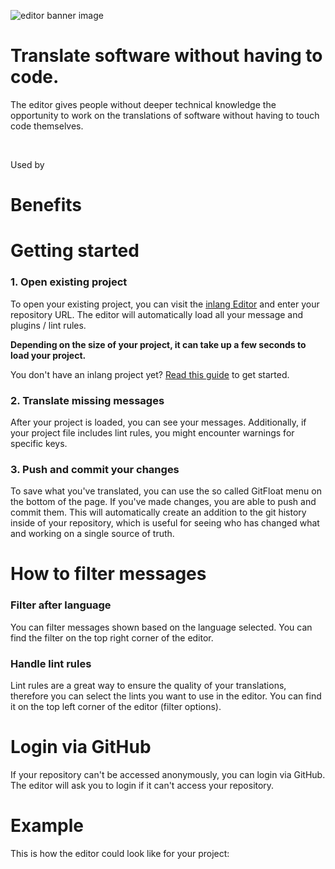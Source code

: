 ![editor banner image](https://cdn.jsdelivr.net/gh/inlang/monorepo@main/inlang/source-code/editor/assets/editor-header.png)

# Translate software without having to code.

The editor gives people without deeper technical knowledge the opportunity to work on the translations of software without having to touch code themselves.

<br />

Used by 

<doc-proof organisations="osmosis, appflowy, remnote"></doc-proof>

<doc-comments>
<doc-comment text="The web editor is very well-made! ↹-compatible, fast auto-translate, nice working UI, all good!" author="WarningImHack3r" icon="mdi:github"></doc-comment>
<doc-comment text="Looks like @inlangHQ is going to kill all the translation services with CLI, IDE extension, web editor,  plugins, and CI/CD combo. Amazing." author="Nedim Arabacı" icon="simple-icons:x"></doc-comment>
</doc-comments>
<doc-comment text="I was blown away when I realized that everything in the inlang web editor was done client side." author="Anonym" icon="mdi:discord"></doc-comment>
</doc-comments>

# Benefits
<doc-features>
  <doc-feature text-color="#fff" color="#0991B1" title="Git workflows – in the browser" icon="teenyicons:git-outline"></doc-feature>
  <doc-feature text-color="#fff" color="#0991B1" title="Edit messages visually" icon="teenyicons:chat-outline"></doc-feature>
  <doc-feature text-color="#fff" color="#0991B1" title="Plugin & Lint rule compatible" icon="teenyicons:shield-tick-outline"></doc-feature>
</doc-features>

# Getting started

### 1. Open existing project

To open your existing project, you can visit the [inlang Editor](/editor) and enter your repository URL. The editor will automatically load all your message and plugins / lint rules.

**Depending on the size of your project, it can take up a few seconds to load your project.**

You don't have an inlang project yet? [Read this guide](/g/49fn9ggo/guide-niklasbuchfink-howToSetupInlang) to get started.

### 2. Translate missing messages

After your project is loaded, you can see your messages. Additionally, if your project file includes lint rules, you might encounter warnings for specific keys.

### 3. Push and commit your changes

To save what you've translated, you can use the so called GitFloat menu on the bottom of the page. If you've made changes, you are able to push and commit them. This will automatically create an addition to the git history inside of your repository, which is useful for seeing who has changed what and working on a single source of truth.

# How to filter messages

### Filter after language

You can filter messages shown based on the language selected. You can find the filter on the top right corner of the editor.

### Handle lint rules

Lint rules are a great way to ensure the quality of your translations, therefore you can select the lints you want to use in the editor. You can find it on the top left corner of the editor (filter options).

# Login via GitHub

If your repository can't be accessed anonymously, you can login via GitHub. The editor will ask you to login if it can't access your repository.

# Example

This is how the editor could look like for your project:

<doc-links>
    <doc-link title="Open inlang example" icon="icon-park-outline:editor" href="/editor/github.com/inlang/example" description="inlang example repository in the editor"></doc-link>
</doc-links>
